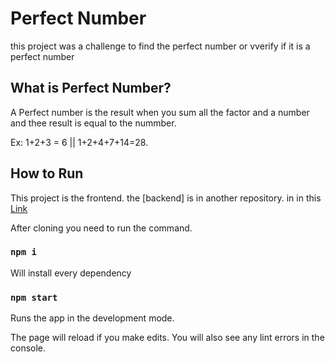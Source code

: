 # Perfect Number

this project was a challenge to find the perfect number or vverify if it is a perfect number

## What is Perfect Number?

A Perfect number is the result when you sum all the factor and a number and thee result is equal to the nummber.

Ex: 1+2+3 = 6 || 1+2+4+7+14=28.

## How to Run

This project is the frontend. the [backend] is in another repository. in in this [Link](https://github.com/S0NES/perfect-number-backend)

After cloning you need to run the command.

### `npm i`

Will install every dependency

### `npm start`

Runs the app in the development mode.

The page will reload if you make edits.
You will also see any lint errors in the console.


